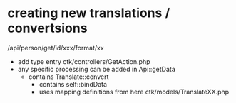 # creating new translations / convertsions

/api/person/get/id/xxx/format/xx
- add type entry ctk/controllers/GetAction.php
- any specific processing can be added in Api::getData
    + contains Translate::convert 
        * contains self::bindData
        * uses mapping definitions from here ctk/models/TranslateXX.php
